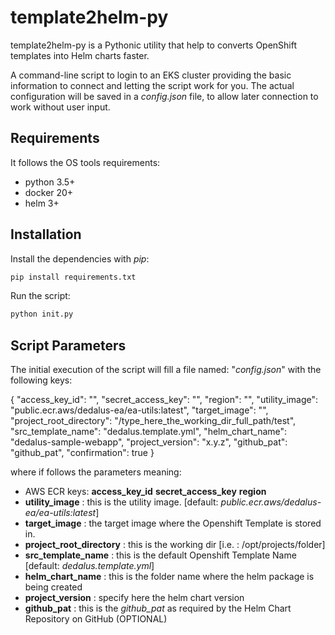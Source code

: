 # template2helm-py

template2helm-py is a Pythonic utility that help to converts OpenShift templates into Helm charts faster.

A command-line script to login to an EKS cluster providing the basic information to connect and letting the script work for you. The actual configuration will be saved in a *config.json* file, to allow later connection to work without user input.

## Requirements

It follows the OS tools requirements:

- python 3.5+
- docker 20+
- helm 3+

## Installation

Install the dependencies with *pip*:

```bash
pip install requirements.txt
```

Run the script:

```bash
python init.py
```

## Script Parameters

The initial execution of the script will fill a file named: "*config.json*" with the following keys:

{
    "access_key_id": "",
    "secret_access_key": "",
    "region": "",
    "utility_image": "public.ecr.aws/dedalus-ea/ea-utils:latest",
    "target_image": "",
    "project_root_directory": "/type_here_the_working_dir_full_path/test",
    "src_template_name": "dedalus.template.yml",
    "helm_chart_name": "dedalus-sample-webapp",
    "project_version": "x.y.z",
    "github_pat": "github_pat",
    "confirmation": true
}

where if follows the parameters meaning:

- AWS ECR keys:
        **access_key_id**
        **secret_access_key**
        **region**
- **utility_image** : this is the utility image. [default: *public.ecr.aws/dedalus-ea/ea-utils:latest*]
- **target_image** : the target image where the Openshift Template is stored in.
- **project_root_directory** : this is the working dir [i.e. : /opt/projects/folder]
- **src_template_name** : this is the default Openshift Template Name [default: *dedalus.template.yml*]
- **helm_chart_name** : this is the folder name where the helm package is being created
- **project_version** : specify here the helm chart version
- **github_pat** : this is the *github_pat* as required by the Helm Chart Repository on GitHub (OPTIONAL)
